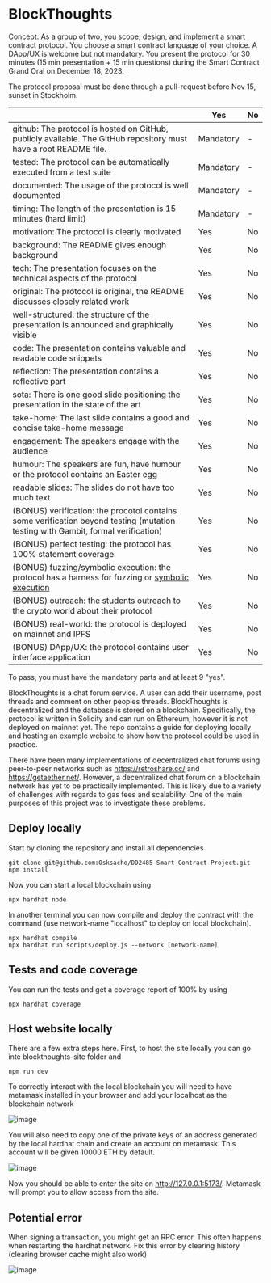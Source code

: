 # BlockThoughts
Concept: As a group of two, you scope, design, and implement a smart contract protocol. You choose a smart contract language of your choice. A DApp/UX is welcome but not mandatory. You present the protocol for 30 minutes (15 min presentation + 15 min questions) during the Smart Contract Grand Oral on December 18, 2023. 

The protocol proposal must be done through a pull-request before Nov 15, sunset in Stockholm.

|                                             | Yes | No | 
|-------------------------------------------- | ----|----|
|github: The protocol is hosted on GitHub, publicly available. The GitHub repository must have a root README file. | Mandatory | - | 
|tested: The protocol can be automatically executed from a test suite | Mandatory | - | 
|documented: The usage of the protocol is well documented | Mandatory | - | 
|timing: The length of the presentation is 15 minutes (hard limit)  | Mandatory | - |
|motivation: The protocol is clearly motivated | Yes | No | 
|background: The README gives enough background | Yes | No | 
|tech: The presentation focuses on the technical aspects of the protocol | Yes | No | 
|original: The protocol is original, the README discusses closely related work  | Yes | No |
|well-structured: the structure of the presentation is announced and graphically visible | Yes | No |
|code: The presentation contains valuable and readable code snippets | Yes | No |
|reflection: The presentation contains a reflective part  | Yes | No |
|sota: There is one good slide positioning the presentation in the state of the art| Yes | No |
|take-home: The last slide contains a good and concise take-home message | Yes | No |
|engagement: The speakers engage with the audience | Yes | No  |
|humour: The speakers are fun, have humour or the protocol contains an Easter egg | Yes | No |
|readable slides: The slides do not have too much text  | Yes | No |
|(BONUS) verification: the procotol contains some verification beyond testing (mutation testing with Gambit, formal verification) | Yes | No |
|(BONUS) perfect testing: the protocol has 100% statement coverage | Yes | No |
|(BONUS) fuzzing/symbolic execution: the protocol has a harness for fuzzing or [symbolic execution](https://twitter.com/trailofbits/status/1223386823084384256) | Yes | No |
|(BONUS) outreach: the students outreach to the crypto world about their protocol | Yes | No |
|(BONUS) real-world: the protocol is deployed on mainnet and IPFS | Yes | No |
|(BONUS) DApp/UX: the protocol contains user interface application | Yes | No |

To pass, you must have the mandatory parts and at least 9 "yes".

BlockThoughts is a chat forum service. A user can add their username, post threads and comment on other peoples threads. BlockThoughts is decentralized and the database is stored on a blockchain. Specifically, the protocol is written in Solidity and can run on Ethereum, however it is not deployed on mainnet yet. The repo contains a guide for deploying locally and hosting an example website to show how the protocol could be used in practice.

There have been many implementations of decentralized chat forums using peer-to-peer networks such as https://retroshare.cc/ and https://getaether.net/. However, a decentralized chat forum on a blockchain network has yet to be practically implemented. This is likely due to a variety of challenges with regards to gas fees and scalability. One of the main purposes of this project was to investigate these problems.
## Deploy locally

Start by cloning the repository and install all dependencies 

```
git clone git@github.com:Osksacho/DD2485-Smart-Contract-Project.git
npm install
```


Now you can start a local blockchain using
```
npx hardhat node
```

In another terminal you can now compile and deploy the contract with the command (use network-name "localhost" to deploy on local blockchain).
```
npx hardhat compile
npx hardhat run scripts/deploy.js --network [network-name]
```

## Tests and code coverage

You can run the tests and get a coverage report of 100% by using

```
npx hardhat coverage
```

## Host website locally
There are a few extra steps here. First, to host the site locally you can go inte blockthoughts-site folder and
```
npm run dev
```

To correctly interact with the local blockchain you will need to have metamask installed in your browser and add your localhost as the blockchain network

![image](https://github.com/Osksacho/DD2485-Smart-Contract-Project/assets/65446534/6f42c7d4-cd02-49aa-addb-1506ba5dde97)

You will also need to copy one of the private keys of an address generated by the local hardhat chain and create an account on metamask. This account will be given 10000 ETH by default.

![image](https://github.com/Osksacho/DD2485-Smart-Contract-Project/assets/65446534/92e9ce96-b08a-4048-b0e1-56ca9ea06409)

Now you should be able to enter the site on http://127.0.0.1:5173/. Metamask will prompt you to allow access from the site.

## Potential error
When signing a transaction, you might get an RPC error. This often happens when restarting the hardhat network. Fix this error by clearing history (clearing browser cache might also work)

![image](https://github.com/Osksacho/DD2485-Smart-Contract-Project/assets/65446534/d077b6a3-c8f3-45d3-8997-277637df8eac)

